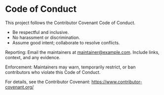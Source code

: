 # Code of Conduct

This project follows the Contributor Covenant Code of Conduct.

- Be respectful and inclusive.
- No harassment or discrimination.
- Assume good intent; collaborate to resolve conflicts.

Reporting: Email the maintainers at maintainer@example.com. Include links, context, and any evidence.

Enforcement: Maintainers may warn, temporarily restrict, or ban contributors who violate this Code of Conduct.

For details, see the Contributor Covenant: https://www.contributor-covenant.org/
